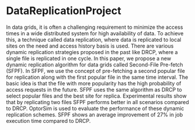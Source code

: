 # DataReplicationProject

In data grids, it is often a challenging requirement to minimize the access times in a wide distributed system for high availability of data. To achieve this, a technique called data replication, where data is replicated to local sites on the need and access history basis is used.  There are various dynamic replication strategies proposed in the past like DRCP, where a single file is replicated in one cycle.  In this paper, we propose a new dynamic replication algorithm for data grids called Second-File Pre-fetch (SFPF). In SFPF, we use the concept of pre-fetching a second popular file for replication along with the first popular file in the same time interval. The basic idea is that the file with more popularity has the high probability of access requests in the future. SFPF uses the same algorithm as DRCP to select popular files and the best site for replica. Experimental results show that by replicating two files SFPF performs better in all scenarios compared to DRCP. OptorSim is used to evaluate the performance of these dynamic replication schemes. SFPF shows an average improvement of 27% in job execution time compared to DRCP. 
